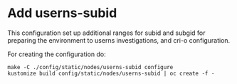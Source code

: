 # Add userns-subid

This configuration set up additional ranges for subid and subgid
for preparing the environment to userns investigations, and cri-o
configuration.

For creating the configuration do:

```shell
make -C ./config/static/nodes/userns-subid configure
kustomize build config/static/nodes/userns-subid | oc create -f -
```
